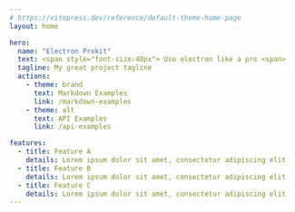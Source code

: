 ```yaml
---
# https://vitepress.dev/reference/default-theme-home-page
layout: home

hero:
  name: "Electron Prokit"
  text: <span style="font-size:40px"> Use electron like a pro <span>
  tagline: My great project tagline
  actions:
    - theme: brand
      text: Markdown Examples
      link: /markdown-examples
    - theme: alt
      text: API Examples
      link: /api-examples

features:
  - title: Feature A
    details: Lorem ipsum dolor sit amet, consectetur adipiscing elit
  - title: Feature B
    details: Lorem ipsum dolor sit amet, consectetur adipiscing elit
  - title: Feature C
    details: Lorem ipsum dolor sit amet, consectetur adipiscing elit
---
```


